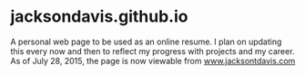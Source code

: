 # jacksondavis.github.io
A personal web page to be used as an online resume. I plan on updating this every now and then to reflect my progress with projects and my career. As of July 28, 2015, the page is now viewable from www.jacksontdavis.com
